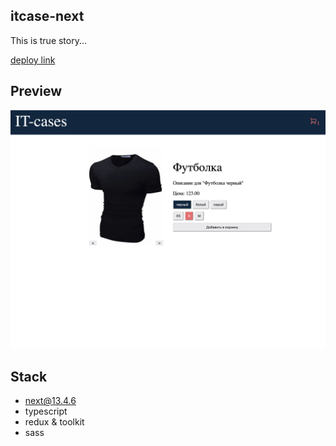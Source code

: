 ## itcase-next

This is true story...

[deploy link](https://itcases-next.vercel.app)

## Preview

![Preview](public/preview.png)

## Stack

-   next@13.4.6
-   typescript
-   redux & toolkit
-   sass
